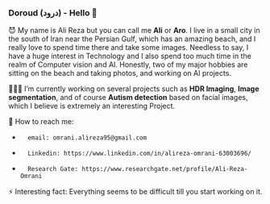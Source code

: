 ### Doroud (درود) - Hello 👋

 😈 My name is Ali Reza but you can call me **Ali** or **Aro**. I live in a small city in the south of Iran near the Persian Gulf, which has an amazing beach, and I really love to spend time there and take some images. Needless to say, I have a huge interest in Technology and I also spend too much time in the realm of Computer vision and AI. Honestly, two of my major hobbies are sitting on the beach and taking photos, and working on AI projects.

 👨🏻‍💻 I’m currently working on several projects such as **HDR Imaging**, **Image segmentation**, and of course **Autism detection** based on facial images, which I believe is extremely an interesting Project.

 📧 How to reach me: 
-       email: omrani.alireza95@gmail.com
-       Linkedin: https://www.linkedin.com/in/alireza-omrani-63003696/
-       Research Gate: https://www.researchgate.net/profile/Ali-Reza-Omrani

 ⚡ Interesting fact: Everything seems to be difficult till you start working on it.

<!--
**AlirezaOmrani95/AlirezaOmrani95** is a ✨ _special_ ✨ repository because its `README.md` (this file) appears on your GitHub profile.


Here are some ideas to get you started:
- 🌱 I’m currently learning ...
- 🤔 I’m looking for help with ...
- 😄 Pronouns: ...
- 👯 I’m looking to collaborate on ...
- 💬 Ask me about ...
-->
